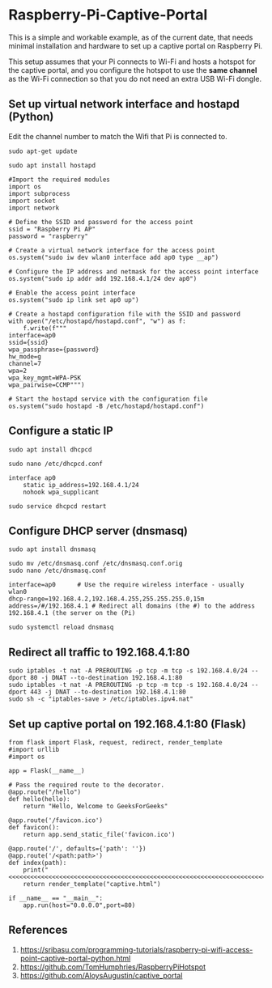 # Raspberry-Pi-Captive-Portal
This is a simple and workable example, as of the current date, that needs minimal installation and hardware to set up a captive portal on Raspberry Pi.

This setup assumes that your Pi connects to Wi-Fi and hosts a hotspot for the captive portal, and you configure the hotspot to use the **same channel** as the Wi-Fi connection so that you do not need an extra USB Wi-Fi dongle.

## Set up virtual network interface and hostapd (Python)
Edit the channel number to match the Wifi that Pi is connected to.
```
sudo apt-get update
```
```
sudo apt install hostapd
```
```
#Import the required modules
import os
import subprocess
import socket
import network

# Define the SSID and password for the access point
ssid = "Raspberry Pi AP"
password = "raspberry"

# Create a virtual network interface for the access point
os.system("sudo iw dev wlan0 interface add ap0 type __ap")

# Configure the IP address and netmask for the access point interface
os.system("sudo ip addr add 192.168.4.1/24 dev ap0")

# Enable the access point interface
os.system("sudo ip link set ap0 up")

# Create a hostapd configuration file with the SSID and password
with open("/etc/hostapd/hostapd.conf", "w") as f:
    f.write(f"""
interface=ap0
ssid={ssid}
wpa_passphrase={password}
hw_mode=g
channel=7
wpa=2
wpa_key_mgmt=WPA-PSK
wpa_pairwise=CCMP""")

# Start the hostapd service with the configuration file
os.system("sudo hostapd -B /etc/hostapd/hostapd.conf")
```
## Configure a static IP
```
sudo apt install dhcpcd
```
```
sudo nano /etc/dhcpcd.conf
```
```
interface ap0
    static ip_address=192.168.4.1/24
    nohook wpa_supplicant
```
```
sudo service dhcpcd restart
```
## Configure DHCP server (dnsmasq)

```
sudo apt install dnsmasq
```

```
sudo mv /etc/dnsmasq.conf /etc/dnsmasq.conf.orig
sudo nano /etc/dnsmasq.conf
```
```
interface=ap0      # Use the require wireless interface - usually wlan0
dhcp-range=192.168.4.2,192.168.4.255,255.255.255.0,15m
address=/#/192.168.4.1 # Redirect all domains (the #) to the address 192.168.4.1 (the server on the (Pi)
```
```
sudo systemctl reload dnsmasq
```
## Redirect all traffic to 192.168.4.1:80
```
sudo iptables -t nat -A PREROUTING -p tcp -m tcp -s 192.168.4.0/24 --dport 80 -j DNAT --to-destination 192.168.4.1:80
sudo iptables -t nat -A PREROUTING -p tcp -m tcp -s 192.168.4.0/24 --dport 443 -j DNAT --to-destination 192.168.4.1:80
sudo sh -c "iptables-save > /etc/iptables.ipv4.nat"
```

## Set up captive portal on 192.168.4.1:80 (Flask)
```
from flask import Flask, request, redirect, render_template
#import urllib
#import os

app = Flask(__name__)

# Pass the required route to the decorator.
@app.route("/hello")
def hello(hello):
    return "Hello, Welcome to GeeksForGeeks"

@app.route('/favicon.ico')
def favicon():
    return app.send_static_file('favicon.ico')

@app.route('/', defaults={'path': ''})
@app.route('/<path:path>')
def index(path):
    print("<<<<<<<<<<<<<<<<<<<<<<<<<<<<<<<<<<<<<<<<<<<<<<<<<<<<<<<<<<<<<<<<<<<<<<<")
    return render_template("captive.html")

if __name__ == "__main__":
    app.run(host="0.0.0.0",port=80) 

```

## References
1. https://sribasu.com/programming-tutorials/raspberry-pi-wifi-access-point-captive-portal-python.html
1. https://github.com/TomHumphries/RaspberryPiHotspot
1. https://github.com/AloysAugustin/captive_portal

